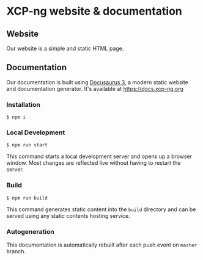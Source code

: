 # XCP-ng website & documentation


## Website

Our website is a simple and static HTML page.

## Documentation

Our documentation is built using [Docusaurus 3](https://docusaurus.io/), a modern static website and documentation generator. It's available at https://docs.xcp-ng.org

### Installation

```
$ npm i
```

### Local Development

```
$ npm run start
```

This command starts a local development server and opens up a browser window. Most changes are reflected live without having to restart the server.

### Build

```
$ npm run build
```

This command generates static content into the `build` directory and can be served using any static contents hosting service.


### Autogeneration

This documentation is automatically rebuilt after each push event on `master` branch.